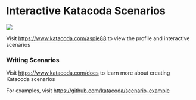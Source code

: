 # Interactive Katacoda Scenarios

[![](http://shields.katacoda.com/katacoda/aspie88/count.svg)](https://www.katacoda.com/aspie88 "Get your profile on Katacoda.com")

Visit https://www.katacoda.com/aspie88 to view the profile and interactive scenarios

### Writing Scenarios
Visit https://www.katacoda.com/docs to learn more about creating Katacoda scenarios

For examples, visit https://github.com/katacoda/scenario-example
